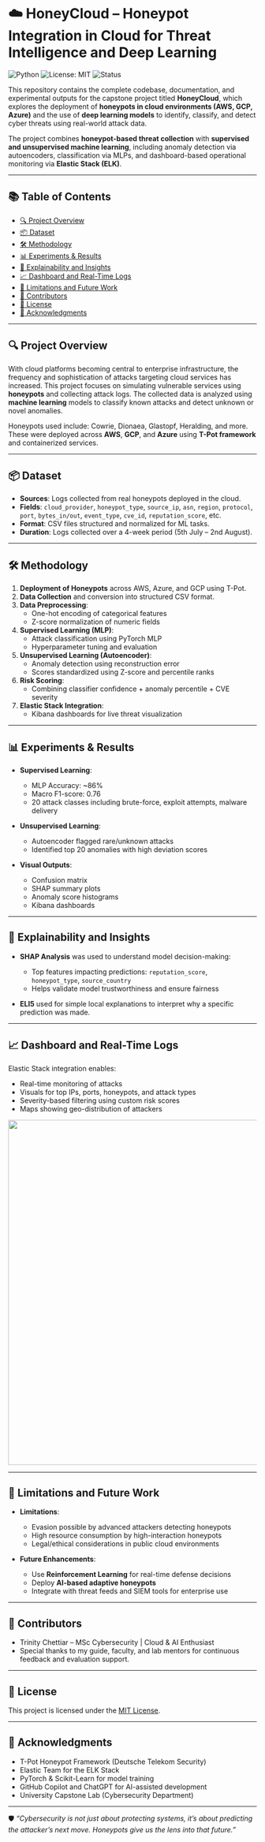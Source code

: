 

# ☁️ HoneyCloud – Honeypot Integration in Cloud for Threat Intelligence and Deep Learning

![Python](https://img.shields.io/badge/Python-3.9-blue)
![License: MIT](https://img.shields.io/badge/License-MIT-yellow.svg)
![Status](https://img.shields.io/badge/Status-Completed-brightgreen)

This repository contains the complete codebase, documentation, and experimental outputs for the capstone project titled **HoneyCloud**, which explores the deployment of **honeypots in cloud environments (AWS, GCP, Azure)** and the use of **deep learning models** to identify, classify, and detect cyber threats using real-world attack data.

The project combines **honeypot-based threat collection** with **supervised and unsupervised machine learning**, including anomaly detection via autoencoders, classification via MLPs, and dashboard-based operational monitoring via **Elastic Stack (ELK)**.

---

## 📚 Table of Contents

- [🔍 Project Overview](#project-overview)
- [📦 Dataset](#dataset)
- [🛠️ Methodology](#methodology)
- [📊 Experiments & Results](#experiments--results)
- [🧠 Explainability and Insights](#explainability-and-insights)
- [📈 Dashboard and Real-Time Logs](#dashboard-and-real-time-logs)
- [🚧 Limitations and Future Work](#limitations-and-future-work)
- [👥 Contributors](#contributors)
- [📄 License](#license)
- [🙏 Acknowledgments](#acknowledgments)

---

## 🔍 Project Overview

With cloud platforms becoming central to enterprise infrastructure, the frequency and sophistication of attacks targeting cloud services has increased. This project focuses on simulating vulnerable services using **honeypots** and collecting attack logs. The collected data is analyzed using **machine learning** models to classify known attacks and detect unknown or novel anomalies.

Honeypots used include: Cowrie, Dionaea, Glastopf, Heralding, and more. These were deployed across **AWS**, **GCP**, and **Azure** using **T-Pot framework** and containerized services.

---

## 📦 Dataset

- **Sources**: Logs collected from real honeypots deployed in the cloud.
- **Fields**: `cloud_provider`, `honeypot_type`, `source_ip`, `asn`, `region`, `protocol`, `port`, `bytes_in/out`, `event_type`, `cve_id`, `reputation_score`, etc.
- **Format**: CSV files structured and normalized for ML tasks.
- **Duration**: Logs collected over a 4-week period (5th July – 2nd August).

---

## 🛠️ Methodology

1. **Deployment of Honeypots** across AWS, Azure, and GCP using T-Pot.
2. **Data Collection** and conversion into structured CSV format.
3. **Data Preprocessing**:
   - One-hot encoding of categorical features
   - Z-score normalization of numeric fields
4. **Supervised Learning (MLP)**:
   - Attack classification using PyTorch MLP
   - Hyperparameter tuning and evaluation
5. **Unsupervised Learning (Autoencoder)**:
   - Anomaly detection using reconstruction error
   - Scores standardized using Z-score and percentile ranks
6. **Risk Scoring**:
   - Combining classifier confidence + anomaly percentile + CVE severity
7. **Elastic Stack Integration**:
   - Kibana dashboards for live threat visualization

---

## 📊 Experiments & Results

- **Supervised Learning**:
  - MLP Accuracy: ~86%
  - Macro F1-score: 0.76
  - 20 attack classes including brute-force, exploit attempts, malware delivery

- **Unsupervised Learning**:
  - Autoencoder flagged rare/unknown attacks
  - Identified top 20 anomalies with high deviation scores

- **Visual Outputs**:
  - Confusion matrix
  - SHAP summary plots
  - Anomaly score histograms
  - Kibana dashboards

---

## 🧠 Explainability and Insights

- **SHAP Analysis** was used to understand model decision-making:
  - Top features impacting predictions: `reputation_score`, `honeypot_type`, `source_country`
  - Helps validate model trustworthiness and ensure fairness

- **ELI5** used for simple local explanations to interpret why a specific prediction was made.

---

## 📈 Dashboard and Real-Time Logs

Elastic Stack integration enables:
- Real-time monitoring of attacks
- Visuals for top IPs, ports, honeypots, and attack types
- Severity-based filtering using custom risk scores
- Maps showing geo-distribution of attackers

<img src="images/kibana_dashboard.png" width="700"/>

---

## 🚧 Limitations and Future Work

- **Limitations**:
  - Evasion possible by advanced attackers detecting honeypots
  - High resource consumption by high-interaction honeypots
  - Legal/ethical considerations in public cloud environments

- **Future Enhancements**:
  - Use **Reinforcement Learning** for real-time defense decisions
  - Deploy **AI-based adaptive honeypots**
  - Integrate with threat feeds and SIEM tools for enterprise use

---

## 👥 Contributors

- Trinity Chettiar – MSc Cybersecurity | Cloud & AI Enthusiast  
- Special thanks to my guide, faculty, and lab mentors for continuous feedback and evaluation support.

---

## 📄 License

This project is licensed under the [MIT License](LICENSE).

---

## 🙏 Acknowledgments

- T-Pot Honeypot Framework (Deutsche Telekom Security)
- Elastic Team for the ELK Stack
- PyTorch & Scikit-Learn for model training
- GitHub Copilot and ChatGPT for AI-assisted development
- University Capstone Lab (Cybersecurity Department)

---

🛡️ *“Cybersecurity is not just about protecting systems, it’s about predicting the attacker’s next move. Honeypots give us the lens into that future.”*
